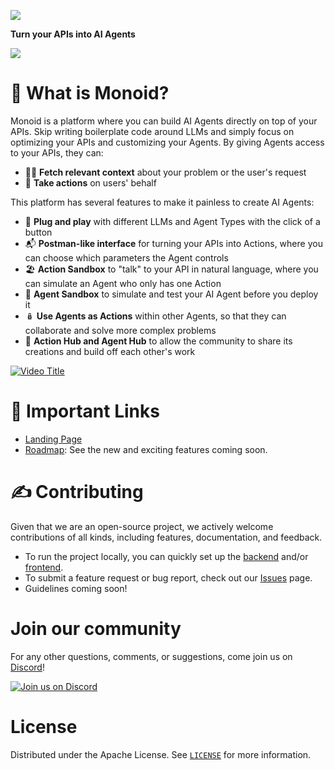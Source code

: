 ![](https://lh7-us.googleusercontent.com/fGCG5fGVi_ZLjH-BXVq4NB1Rd8VJHpETC2WD2dIKkNPCGKxh7e8iIz9PBDxhX1gT5jJ4zSDNJyMP_0vrAegrLJOjU4aOA5aJbU9ujSlHLSckFvUdkeEiFPFPB61jlaDdvJ6AjqNQzd0thFK_Q1EUyXWfnA=s2048)

**Turn your APIs into AI Agents**

[![](https://dcbadge.vercel.app/api/server/KxdjPCeswT?compact=true&style=flat)](https://discord.gg/KxdjPCeswT)


# 🧐 What is Monoid?

Monoid is a platform where you can build AI Agents directly on top of your APIs. Skip writing boilerplate code around LLMs and simply focus on optimizing your APIs and customizing your Agents. By giving Agents access to your APIs, they can:

- 🕵️‍♂️ **Fetch relevant context** about your problem or the user's request
- 🔁 **Take actions** on users' behalf

This platform has several features to make it painless to create AI Agents:

- 🔌 **Plug and play** with different LLMs and Agent Types with the click of a button
- 📬 **Postman-like interface** for turning your APIs into Actions, where you can choose which parameters the Agent controls
- 🏖️ **Action Sandbox** to "talk" to your API in natural language, where you can simulate an Agent who only has one Action
- 🤖 **Agent Sandbox** to simulate and test your AI Agent before you deploy it
- 🪆 **Use Agents as Actions** within other Agents, so that they can collaborate and solve more complex problems
- 🤝 **Action Hub and Agent Hub** to allow the community to share its creations and build off each other's work

[![Video Title](https://assets-global.website-files.com/654beac0098fd8e25fbdc9a0/6556a4c3366cf1d7dd8d0605_Screenshot%202023-11-16%20at%206.23.50%20PM.png)](https://www.loom.com/share/0dd43d549a2d4287b01bec0d257e6893?sid=4f4d187a-6866-423f-ae9d-e76b63d55b91)
# 🔗 Important Links

- [Landing Page](https://monoid.so)
- [Roadmap](https://github.com/orgs/monoidspace/projects/2/views/1): See the new and exciting features coming soon. 

# ✍ Contributing

Given that we are an open-source project, we actively welcome contributions of all kinds, including features, documentation, and feedback. 
 
- To run the project locally, you can quickly set up the [backend](/monoid-backend/) and/or [frontend](/monoid-frontend/). 
- To submit a feature request or bug report, check out our [Issues](https://github.com/monoidspace/monoid/issues) page.
- Guidelines coming soon!
<!-- - For more information about how to contribute, see our [guidelines](example.com). -->

# Join our community
For any other questions, comments, or suggestions, come join us on [Discord](https://discord.gg/KxdjPCeswT)! 

[![Join us on Discord](https://invidget.switchblade.xyz/KxdjPCeswT)](https://discord.gg/KxdjPCeswT)

# License

Distributed under the Apache License. See [`LICENSE`](./LICENSE) for more information.